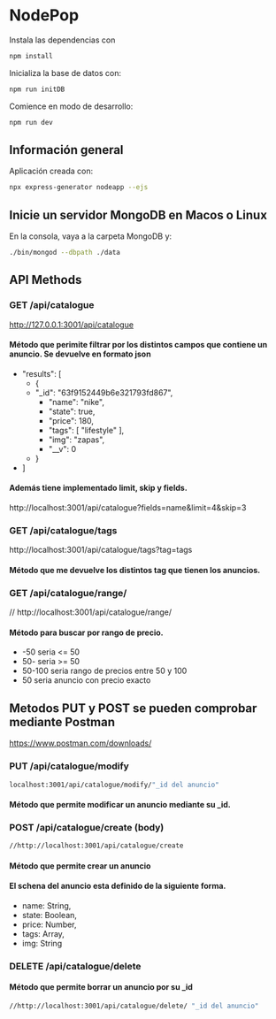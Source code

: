 # NodePop

Instala las dependencias con

```sh
npm install
```

Inicializa la base de datos con:

```sh
npm run initDB
```

Comience en modo de desarrollo:

```sh
npm run dev
```

## Información general

Aplicación creada con:

```sh
npx express-generator nodeapp --ejs
```

## Inicie un servidor MongoDB en Macos o Linux

En la consola, vaya a la carpeta MongoDB y:

```sh
./bin/mongod --dbpath ./data
```

## API Methods

### GET /api/catalogue
http://127.0.0.1:3001/api/catalogue
#### Método que perimite filtrar por los distintos campos que contiene un anuncio. Se devuelve en formato json
- "results": [
  - {
  - "_id": "63f9152449b6e321793fd867",
    - "name": "nike",
    - "state": true,
    - "price": 180,
    - "tags": [
                "lifestyle"
            ],
    - "img": "zapas",
    - "__v": 0
  - }
- ]

#### Además tiene implementado limit, skip y fields.
http://localhost:3001/api/catalogue?fields=name&limit=4&skip=3

### GET /api/catalogue/tags
http://localhost:3001/api/catalogue/tags?tag=tags
#### Método que me devuelve los distintos tag que tienen los anuncios.

### GET /api/catalogue/range/
// http://localhost:3001/api/catalogue/range/
#### Método para buscar por rango de precio.
- -50 seria <= 50
- 50- seria >= 50
- 50-100 seria rango de precios entre 50 y 100
- 50 seria anuncio con precio exacto

## Metodos PUT y POST se pueden comprobar mediante Postman
https://www.postman.com/downloads/

### PUT /api/catalogue/modify
```sh
localhost:3001/api/catalogue/modify/"_id del anuncio"
```
#### Método que permite modificar un anuncio mediante su _id.

### POST /api/catalogue/create (body)
```sh
//http://localhost:3001/api/catalogue/create
```

#### Método que permite crear un anuncio
#### El schena del anuncio esta definido de la siguiente forma.
  - name: String,
  - state: Boolean,
  - price: Number,
  - tags: Array,
  - img: String

### DELETE /api/catalogue/delete
#### Método que permite borrar un anuncio por su _id
```sh
//http://localhost:3001/api/catalogue/delete/ "_id del anuncio"
```







